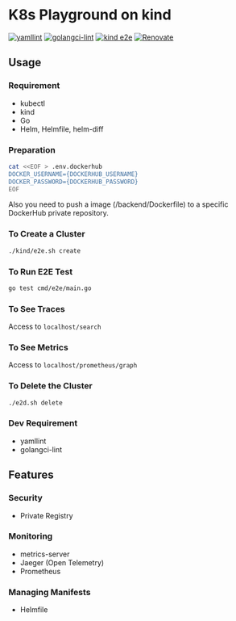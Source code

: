 # K8s Playground on kind

[![yamllint](https://github.com/YunosukeY/k8s-monitoring-playground/actions/workflows/yamllint.yaml/badge.svg?branch=master&event=push)](https://github.com/YunosukeY/k8s-monitoring-playground/actions/workflows/yamllint.yaml)
[![golangci-lint](https://github.com/YunosukeY/k8s-monitoring-playground/actions/workflows/golangci-lint.yml/badge.svg?branch=master&event=push)](https://github.com/YunosukeY/k8s-monitoring-playground/actions/workflows/golangci-lint.yml)
[![kind e2e](https://github.com/YunosukeY/k8s-monitoring-playground/actions/workflows/kind-e2e.yaml/badge.svg?branch=master&event=push)](https://github.com/YunosukeY/k8s-monitoring-playground/actions/workflows/kind-e2e.yaml)
[![Renovate](https://img.shields.io/badge/renovate-enabled-brightgreen.svg)](https://renovatebot.com)

## Usage

### Requirement

- kubectl
- kind
- Go
- Helm, Helmfile, helm-diff

### Preparation

```sh
cat <<EOF > .env.dockerhub
DOCKER_USERNAME={DOCKERHUB_USERNAME}
DOCKER_PASSWORD={DOCKERHUB_PASSWORD}
EOF
```

Also you need to push a image (/backend/Dockerfile) to a specific DockerHub private repository.

### To Create a Cluster

```sh
./kind/e2e.sh create
```

### To Run E2E Test

```sh
go test cmd/e2e/main.go
```

### To See Traces

Access to `localhost/search`

### To See Metrics

Access to `localhost/prometheus/graph`

### To Delete the Cluster

```sh
./e2d.sh delete
```

### Dev Requirement

- yamllint
- golangci-lint

## Features

### Security

- Private Registry

### Monitoring

- metrics-server
- Jaeger (Open Telemetry)
- Prometheus

### Managing Manifests

- Helmfile
